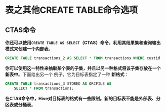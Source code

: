 表之其他CREATE TABLE命令选项
===================================================================================
## CTAS命令
**你还可以使用`CREATE TABLE AS SELECT`（CTAS）命令，利用其结果集和查询输出模式来创建一个内部表**。
```sql
CREATE TABLE transactions_2 AS SELECT * FROM transactions WHERE custid < 101;
```
**你可以使用这一特性来抽取某个表的子集，并且以另一种格式将该子集存放在一个新表中**。下面给出另一个
例子，它为目标表指定了一种 **新格式**：
```sql
CREATE TABLE transactions_3 STORED AS ORCFILE AS 
	SELECT * FROM transactions;
```
**在CTAS命令中，Hive对目标表的格式有一些限制。新的目标表不能是外部表、分区表或分桶表**。